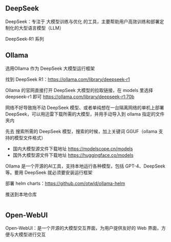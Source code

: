 ## DeepSeek

DeepSeek：专注于 大模型训练与优化 的工具，主要帮助用户高效训练和部署定制化的大型语言模型（LLM）

DeepSeek-R1 系列

## Ollama

选用Ollama 作为 DeepSeek 大模型运行框架

找到 DeepSeek R1：<https://ollama.com/library/deepseek-r1>

Ollama 的官网直接打开 DeepSeek 大模型的拉取链接，在 models 里选择 deepseek-r1 即可 <https://ollama.com/library/deepseek-r1:70b>

网络不好导致拖不动 DeepSeek 模型、或者单纯想在一台隔离网络的单机上部署 DeepSeek，可以用迅雷下载所需的大模型，并用手动导入到 ollama 指定的文件夹内

先去  搜索所需的 DeepSeek 模型，搜索的时候，加上关键词 GGUF（ollama 支持的模型文件格式）

- 国内大模型源文件下载地址 <https://modelscope.cn/models>
- 国外大模型源文件下载地址 <https://huggingface.co/models>

Ollama 是一个开源的AI工具，支持本地运行各种模型，包括 GPT-4、DeepSeek 等。要用 DeepSeek 就必须要安装运行框架

部署 helm charts：<https://github.com/otwld/ollama-helm>

推送到本地仓库

```bash
```

## Open-WebUI

Open-WebUI：是一个开源的大模型交互界面，为用户提供友好的 Web 界面，方便与大模型进行交互